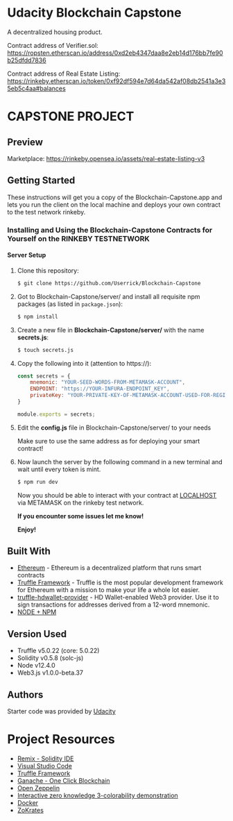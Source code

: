 # Udacity Blockchain Capstone

A decentralized housing product. 

Contract address of Verifier.sol: https://ropsten.etherscan.io/address/0xd2eb4347daa8e2eb14d176bb7fe90b25dfdd7836 

Contract address of Real Estate Listing: https://rinkeby.etherscan.io/token/0xf92df594e7d64da542af08db2541a3e35eb5c4aa#balances


# CAPSTONE PROJECT


## Preview

Marketplace: https://rinkeby.opensea.io/assets/real-estate-listing-v3

## Getting Started

These instructions will get you a copy of the Blockchain-Capstone.app and lets you run the client on the local machine and deploys your own contract to the test network rinkeby.

### Installing and Using the Blockchain-Capstone Contracts for Yourself on the RINKEBY TESTNETWORK

#### Server Setup

1. Clone this repository:

    ```bash
    $ git clone https://github.com/Userrick/Blockchain-Capstone
    ```

2. Got to Blockchain-Capstone/server/ and install all requisite npm packages (as listed in ```package.json```):

    ```bash
    $ npm install
    ```

2. Create a new file in **Blockchain-Capstone/server/** with the name **secrets.js**:

    ```bash
    $ touch secrets.js
    ```

3. Copy the following into it (attention to https://):

    ```javascript
    const secrets = {
        mnemonic: "YOUR-SEED-WORDS-FROM-METAMASK-ACCOUNT",
        ENDPOINT: "https://YOUR-INFURA-ENDPOINT_KEY",
        privateKey: "YOUR-PRIVATE-KEY-OF-METAMASK-ACCOUNT-USED-FOR-REGISTRATING-DEFAULT-ORACLES-AND-ALSO-RESPOND-TO-ORACLE-REQUEST"
    }

    module.exports = secrets;
    ```

4. Edit the **config.js** file in Blockchain-Capstone/server/ to your needs 

    Make sure to use the same address as for deploying your smart contract!


5. Now launch the server by the following command in a new terminal and wait until every token is mint.

    ```bash
    $ npm run dev
    ```

    Now you should be able to interact with your contract at [LOCALHOST](http://localhost:3000/) via METAMASK on the rinkeby test network.

    **If you encounter some issues let me know!**

    **Enjoy!**


## Built With

* [Ethereum](https://www.ethereum.org/) - Ethereum is a decentralized platform that runs smart contracts
* [Truffle Framework](http://truffleframework.com/) - Truffle is the most popular development framework for Ethereum with a mission to make your life a whole lot easier. 
* [truffle-hdwallet-provider](https://github.com/trufflesuite/truffle-hdwallet-provider) - HD Wallet-enabled Web3 provider. Use it to sign transactions for addresses derived from a 12-word mnemonic.
* [NODE + NPM](https://github.com/nodejs/node)

## Version Used

* Truffle v5.0.22 (core: 5.0.22)
* Solidity v0.5.8 (solc-js)
* Node v12.4.0
* Web3.js v1.0.0-beta.37

## Authors

Starter code was provided by [Udacity](https://github.com/udacity/Blockchain-Capstone)

# Project Resources

* [Remix - Solidity IDE](https://remix.ethereum.org/)
* [Visual Studio Code](https://code.visualstudio.com/)
* [Truffle Framework](https://truffleframework.com/)
* [Ganache - One Click Blockchain](https://truffleframework.com/ganache)
* [Open Zeppelin ](https://openzeppelin.org/)
* [Interactive zero knowledge 3-colorability demonstration](http://web.mit.edu/~ezyang/Public/graph/svg.html)
* [Docker](https://docs.docker.com/install/)
* [ZoKrates](https://github.com/Zokrates/ZoKrates)

